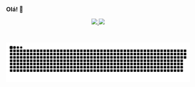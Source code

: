 ### Olá! 👋
<div align = "center">
  <a href="https://github.com/AlexandraTavares">
  <img height="140em" src="https://github-readme-stats.vercel.app/api?username=AlexandraTavares&show_icons=false&theme=dark&include_all_commits=true&count_private=true"/>
  <img height="140em" src="https://github-readme-stats.vercel.app/api/top-langs/?username=AlexandraTavares&layout=compact&langs_count=7&theme=dark"/>
</div>
<div style="display: inline_block"><br>

##
![Snake animation](https://github.com/AlexandraTavares/AlexandraTavares/blob/output/github-contribution-grid-snake.svg)  
<!--
**AlexandraTavares/AlexandraTavares** is a ✨ _special_ ✨ repository because its `README.md` (this file) appears on your GitHub profile.

Here are some ideas to get you started:

- 🔭 I’m currently working on ...
- 🌱 I’m currently learning ...
- 👯 I’m looking to collaborate on ...
- 🤔 I’m looking for help with ...
- 💬 Ask me about ...
- 📫 How to reach me: ...
- 😄 Pronouns: ...
- ⚡ Fun fact: ...
-->
